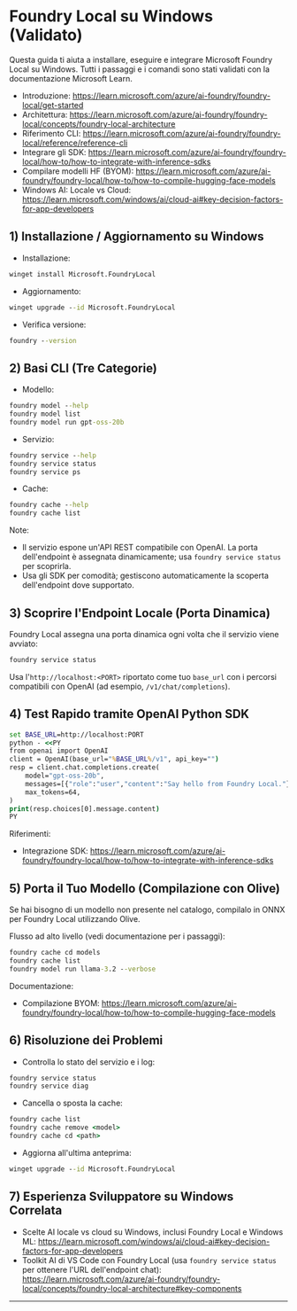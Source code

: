 <!--
CO_OP_TRANSLATOR_METADATA:
{
  "original_hash": "070a706937c5ac9feb45693b8c572d25",
  "translation_date": "2025-09-22T18:35:50+00:00",
  "source_file": "Module07/foundrylocal.md",
  "language_code": "it"
}
-->
# Foundry Local su Windows (Validato)

Questa guida ti aiuta a installare, eseguire e integrare Microsoft Foundry Local su Windows. Tutti i passaggi e i comandi sono stati validati con la documentazione Microsoft Learn.

- Introduzione: https://learn.microsoft.com/azure/ai-foundry/foundry-local/get-started
- Architettura: https://learn.microsoft.com/azure/ai-foundry/foundry-local/concepts/foundry-local-architecture
- Riferimento CLI: https://learn.microsoft.com/azure/ai-foundry/foundry-local/reference/reference-cli
- Integrare gli SDK: https://learn.microsoft.com/azure/ai-foundry/foundry-local/how-to/how-to-integrate-with-inference-sdks
- Compilare modelli HF (BYOM): https://learn.microsoft.com/azure/ai-foundry/foundry-local/how-to/how-to-compile-hugging-face-models
- Windows AI: Locale vs Cloud: https://learn.microsoft.com/windows/ai/cloud-ai#key-decision-factors-for-app-developers

## 1) Installazione / Aggiornamento su Windows

- Installazione:
```cmd
winget install Microsoft.FoundryLocal
```
- Aggiornamento:
```cmd
winget upgrade --id Microsoft.FoundryLocal
```
- Verifica versione:
```cmd
foundry --version
```

## 2) Basi CLI (Tre Categorie)

- Modello:
```cmd
foundry model --help
foundry model list
foundry model run gpt-oss-20b
```
- Servizio:
```cmd
foundry service --help
foundry service status
foundry service ps
```
- Cache:
```cmd
foundry cache --help
foundry cache list
```

Note:
- Il servizio espone un'API REST compatibile con OpenAI. La porta dell'endpoint è assegnata dinamicamente; usa `foundry service status` per scoprirla.
- Usa gli SDK per comodità; gestiscono automaticamente la scoperta dell'endpoint dove supportato.

## 3) Scoprire l'Endpoint Locale (Porta Dinamica)

Foundry Local assegna una porta dinamica ogni volta che il servizio viene avviato:
```cmd
foundry service status
```
Usa l'`http://localhost:<PORT>` riportato come tuo `base_url` con i percorsi compatibili con OpenAI (ad esempio, `/v1/chat/completions`).

## 4) Test Rapido tramite OpenAI Python SDK

```cmd
set BASE_URL=http://localhost:PORT
python - <<PY
from openai import OpenAI
client = OpenAI(base_url="%BASE_URL%/v1", api_key="")
resp = client.chat.completions.create(
    model="gpt-oss-20b",
    messages=[{"role":"user","content":"Say hello from Foundry Local."}],
    max_tokens=64,
)
print(resp.choices[0].message.content)
PY
```
Riferimenti:
- Integrazione SDK: https://learn.microsoft.com/azure/ai-foundry/foundry-local/how-to/how-to-integrate-with-inference-sdks

## 5) Porta il Tuo Modello (Compilazione con Olive)

Se hai bisogno di un modello non presente nel catalogo, compilalo in ONNX per Foundry Local utilizzando Olive.

Flusso ad alto livello (vedi documentazione per i passaggi):
```cmd
foundry cache cd models
foundry cache list
foundry model run llama-3.2 --verbose
```
Documentazione:
- Compilazione BYOM: https://learn.microsoft.com/azure/ai-foundry/foundry-local/how-to/how-to-compile-hugging-face-models

## 6) Risoluzione dei Problemi

- Controlla lo stato del servizio e i log:
```cmd
foundry service status
foundry service diag
```
- Cancella o sposta la cache:
```cmd
foundry cache list
foundry cache remove <model>
foundry cache cd <path>
```
- Aggiorna all'ultima anteprima:
```cmd
winget upgrade --id Microsoft.FoundryLocal
```

## 7) Esperienza Sviluppatore su Windows Correlata

- Scelte AI locale vs cloud su Windows, inclusi Foundry Local e Windows ML:
  https://learn.microsoft.com/windows/ai/cloud-ai#key-decision-factors-for-app-developers
- Toolkit AI di VS Code con Foundry Local (usa `foundry service status` per ottenere l'URL dell'endpoint chat):
  https://learn.microsoft.com/azure/ai-foundry/foundry-local/concepts/foundry-local-architecture#key-components

---


